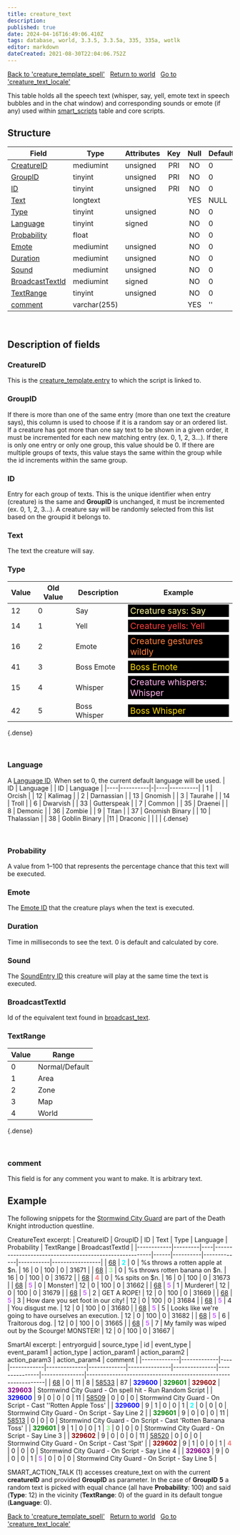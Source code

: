 ```yaml
---
title: creature_text
description: 
published: true
date: 2024-04-16T16:49:06.410Z
tags: database, world, 3.3.5, 3.3.5a, 335, 335a, wotlk
editor: markdown
dateCreated: 2021-08-30T22:04:06.752Z
---
```


<a href="https://trinitycore.info/en/database/335/world/creature_template_spell" class="mt-5 v-btn v-btn--depressed v-btn--flat v-btn--outlined theme--light v-size--default darkblue--text text--lighten-3"><span class="v-btn__content"><i aria-hidden="true" class="v-icon notranslate v-icon--left mdi mdi-arrow-left theme--light"></i><span>Back to 'creature_template_spell'</span></span></a>&nbsp;&nbsp;&nbsp;<a href="https://trinitycore.info/en/database/335/world/home" class="mt-5 v-btn v-btn--depressed v-btn--flat v-btn--outlined theme--light v-size--default darkblue--text text--lighten-3"><span class="v-btn__content"><i aria-hidden="true" class="v-icon notranslate v-icon--left mdi mdi-home-outline theme--light"></i><span>Return to world</span></span></a>&nbsp;&nbsp;&nbsp;<a href="https://trinitycore.info/en/database/335/world/creature_text_locale" class="mt-5 v-btn v-btn--depressed v-btn--flat v-btn--outlined theme--light v-size--default darkblue--text text--lighten-3"><span class="v-btn__content"><span>Go to 'creature_text_locale'</span><i aria-hidden="true" class="v-icon notranslate v-icon--right mdi mdi-arrow-right theme--light"></i></span></a>

This table holds all the speech text (whisper, say, yell, emote text in speech bubbles and in the chat window) and corresponding sounds or emote (if any) used within [smart_scripts](../world/smart_scripts) table and core scripts.

## Structure

| Field | Type | Attributes | Key | Null | Default | Extra | Comment |
| --- | --- | --- | :---: | :---: | --- | --- | --- |
| [CreatureID](#creatureid) | mediumint | unsigned | PRI | NO | 0 |  |  |
| [GroupID](#groupid) | tinyint | unsigned | PRI | NO | 0 |  |  |
| [ID](#id) | tinyint | unsigned | PRI | NO | 0 |  |  |
| [Text](#text) | longtext |  |  | YES | NULL |  |  |
| [Type](#type) | tinyint | unsigned |  | NO | 0 |  |  |
| [Language](#language) | tinyint | signed |  | NO | 0 |  |  |
| [Probability](#probability) | float |  |  | NO | 0 |  |  |
| [Emote](#emote) | mediumint | unsigned |  | NO | 0 |  |  |
| [Duration](#duration) | mediumint | unsigned |  | NO | 0 |  |  |
| [Sound](#sound) | mediumint | unsigned |  | NO | 0 |  |  |
| [BroadcastTextId](#broadcasttextid) | mediumint | signed |  | NO | 0 |  |  |
| [TextRange](#textrange) | tinyint | unsigned |  | NO | 0 |  |  |
| [comment](#comment) | varchar(255) |  |  | YES | '' |  |  |
&nbsp;
## Description of fields

### CreatureID
This is the [creature_template.entry](../world/creature_template#entry) to which the script is linked to.
&nbsp;

### GroupID
If there is more than one of the same entry (more than one text the creature says), this column is used to choose if it is a random say or an ordered list. If a creature has got more than one say text to be shown in a given order, it must be incremented for each new matching entry (ex. 0, 1, 2, 3...). If there is only one entry or only one group, this value should be 0. If there are multiple groups of texts, this value stays the same within the group while the id increments within the same group.
&nbsp;

### ID
Entry for each group of texts. This is the unique identifier when entry (creature) is the same and **GroupID** is unchanged, it must be incremented (ex. 0, 1, 2, 3...). A creature say will be randomly selected from this list based on the groupid it belongs to.
&nbsp;

### Text
The text the creature will say.
&nbsp;

### Type
| Value | Old Value | Description | Example |
|-------|-----------|-------------|---------|
| 12 | 0 | Say | <div style="font-size:larger; color:#fffb9f; background-color:#000; padding:2px 5px;">Creature says: Say</div> |
| 14 | 1 | Yell | <div style="font-size:larger; color:#ff3f40; background-color:#000; padding:2px 5px;">Creature yells: Yell</div> |
| 16 | 2 | Emote | <div style="font-size:larger; color:#ff8040; background-color:#000; padding:2px 5px;">Creature gestures wildly</div> |
| 41 | 3 | Boss Emote | <div style="font-size:larger; color:#ffdd00; background-color:#000; padding:2px 5px;">Boss Emote</div> |
| 15 | 4 | Whisper | <div style="font-size:larger; color:#ffb2eb ; background-color:#000; padding:2px 5px;">Creature whispers: Whisper</div> |
| 42 | 5 | Boss Whisper | <div style="font-size:larger; color:#ffdd00; background-color:black; padding:2px 5px;">Boss Whisper</div> |
{.dense}

&nbsp;

### Language
A [Language ID](/files/DBC/335/languages#id). When set to 0, the current default language will be used.
| ID | Language | | ID | Language |
|----|----------|-|----|----------|
| 1 | Orcish | | 12 | Kalimag |
| 2 | Darnassian | |  13 | Gnomish |
| 3 | Taurahe | |  14 | Troll |
| 6 | Dwarvish | |  33 | Gutterspeak |
| 7 | Common | |  35 | Draenei |
| 8 | Demonic | |  36 | Zombie |
| 9 | Titan | |  37 | Gnomish Binary |
| 10 | Thalassian | |  38 | Goblin Binary |
|11 | Draconic | |   |  |
{.dense}

&nbsp;

### Probability
A value from 1&ndash;100 that represents the percentage chance that this text will be executed.
&nbsp;

### Emote
The [Emote ID](/files/DBC/335/emotes#id) that the creature plays when the text is executed.
&nbsp;

### Duration
Time in milliseconds to see the text. 0 is default and calculated by core.
&nbsp;

### Sound
The [SoundEntry ID](/files/DBC/335/soundentries#id) this creature will play at the same time the text is executed.
&nbsp;

### BroadcastTextId
Id of the equivalent text found in [broadcast_text](../world/broadcast_text#ID).
&nbsp;

### TextRange
| Value | Range |
|-------|-------|
| 0 | Normal/Default |
| 1 | Area |
| 2 | Zone |
| 3 | Map |
| 4 | World |
{.dense}

&nbsp;

### comment
This field is for any comment you want to make. It is arbitrary text.
&nbsp;

## Example
The following snippets for the [Stormwind City Guard](https://aowow.trinitycore.info/?npc=68) are part of the Death Knight introduction questline.

CreatureText excerpt:
| CreatureID | GroupID | ID | Text                                                   | Type | Language | Probability | TextRange | BroadcastTextId |
|------------|---------|----|--------------------------------------------------------|------|----------|-------------|-----------|-----------------|
|         [68](https://aowow.trinitycore.info/?npc=68) |       <span style="color:cyan;">**2**</span> |  0 | %s throws a rotten apple at $n.                        |   16 |        0 |         100 |         0 |           31671 |
|         [68](https://aowow.trinitycore.info/?npc=68) |       <span style="color:lightgreen;">**3**</span> |  0 | %s throws rotten banana on $n.                         |   16 |        0 |         100 |         0 |           31672 |
|         [68](https://aowow.trinitycore.info/?npc=68) |       <span style="color:#F77;">**4**</span> |  0 | %s spits on $n.                                        |   16 |        0 |         100 |         0 |           31673 |
|         [68](https://aowow.trinitycore.info/?npc=68) |       <span style="color:#C6F;">**5**</span> |  0 | Monster!                                               |   12 |        0 |         100 |         0 |           31662 |
|         [68](https://aowow.trinitycore.info/?npc=68) |       <span style="color:#C6F;">**5**</span> |  1 | Murderer!                                              |   12 |        0 |         100 |         0 |           31679 |
|         [68](https://aowow.trinitycore.info/?npc=68) |       <span style="color:#C6F;">**5**</span> |  2 | GET A ROPE!                                            |   12 |        0 |         100 |         0 |           31669 |
|         [68](https://aowow.trinitycore.info/?npc=68) |       <span style="color:#C6F;">**5**</span> |  3 | How dare you set foot in our city!                     |   12 |        0 |         100 |         0 |           31684 |
|         [68](https://aowow.trinitycore.info/?npc=68) |       <span style="color:#C6F;">**5**</span> |  4 | You disgust me.                                        |   12 |        0 |         100 |         0 |           31680 |
|         [68](https://aowow.trinitycore.info/?npc=68) |       <span style="color:#C6F;">**5**</span> |  5 | Looks like we're going to have ourselves an execution. |   12 |        0 |         100 |         0 |           31682 |
|         [68](https://aowow.trinitycore.info/?npc=68) |       <span style="color:#C6F;">**5**</span> |  6 | Traitorous dog.                                        |   12 |        0 |         100 |         0 |           31665 |
|         [68](https://aowow.trinitycore.info/?npc=68) |       <span style="color:#C6F;">**5**</span> |  7 | My family was wiped out by the Scourge! MONSTER!       |   12 |        0 |         100 |         0 |           31667 |

SmartAI excerpt:
| entryorguid | source_type | id | event_type | event_param1 | action_type | action_param1 | action_param2 | action_param3 | action_param4 | comment                                                       |
|-------------|-------------|----|------------|--------------|-------------|---------------|---------------|---------------|---------------|---------------------------------------------------------------|
|          [68](https://aowow.trinitycore.info/?npc=68) |           0 | 11 |          8 |        [58533](https://aowow.trinitycore.info/?spell=58533) |          87 |        <span style="color:blue;">**329600**</span> |        <span style="color:green;">**329601**</span> |        <span style="color:darkred;">**329602**</span> |        <span style="color:purple;">**329603**</span> | Stormwind City Guard - On spell hit - Run Random Script       |
|      <span style="color:blue;">**329600**</span> |           9 |  0 |          0 |            0 |          11 |         [58509](https://aowow.trinitycore.info/?spell=58509) |             0 |             0 |             0 | Stormwind City Guard - On Script - Cast ''Rotten Apple Toss'  |
|      <span style="color:blue;">**329600**</span> |           9 |  1 |          0 |            0 |           1 |             <span style="color:cyan;">**2**</span> |             0 |             0 |             0 | Stormwind City Guard - On Script - Say Line 2                 |
|      <span style="color:green;">**329601**</span> |           9 |  0 |          0 |            0 |          11 |         [58513](https://aowow.trinitycore.info/?spell=58513) |             0 |             0 |             0 | Stormwind City Guard - On Script - Cast 'Rotten Banana Toss'  |
|      <span style="color:green;">**329601**</span> |           9 |  1 |          0 |            0 |           1 |             <span style="color:lightgreen;">**3**</span> |             0 |             0 |             0 | Stormwind City Guard - On Script - Say Line 3                 |
|      <span style="color:darkred;">**329602**</span> |           9 |  0 |          0 |            0 |          11 |         [58520](https://aowow.trinitycore.info/?spell=58520) |             0 |             0 |             0 | Stormwind City Guard - On Script - Cast 'Spit'                |
|      <span style="color:darkred;">**329602**</span> |           9 |  1 |          0 |            0 |           1 |             <span style="color:#F77;">**4**</span> |             0 |             0 |             0 | Stormwind City Guard - On Script - Say Line 4                 |
|      <span style="color:purple;">**329603**</span> |           9 |  0 |          0 |            0 |           1 |             <span style="color:#C6F;">**5**</span> |             0 |             0 |             0 | Stormwind City Guard - On Script - Say Line 5                 |

SMART_ACTION_TALK (1) accesses creature_text on with the current **creatureID** and provided **GroupID** as parameter.
In the case of **GroupID** **5** a random text is picked with equal chance (all have **Probability**: 100) and said (**Type**: 12) in the vicinity (**TextRange**: 0) of the guard in its default tongue (**Language**: 0).


<a href="https://trinitycore.info/en/database/335/world/creature_template_spell" class="mt-5 v-btn v-btn--depressed v-btn--flat v-btn--outlined theme--light v-size--default darkblue--text text--lighten-3"><span class="v-btn__content"><i aria-hidden="true" class="v-icon notranslate v-icon--left mdi mdi-arrow-left theme--light"></i><span>Back to 'creature_template_spell'</span></span></a>&nbsp;&nbsp;&nbsp;<a href="https://trinitycore.info/en/database/335/world/home" class="mt-5 v-btn v-btn--depressed v-btn--flat v-btn--outlined theme--light v-size--default darkblue--text text--lighten-3"><span class="v-btn__content"><i aria-hidden="true" class="v-icon notranslate v-icon--left mdi mdi-home-outline theme--light"></i><span>Return to world</span></span></a>&nbsp;&nbsp;&nbsp;<a href="https://trinitycore.info/en/database/335/world/creature_text_locale" class="mt-5 v-btn v-btn--depressed v-btn--flat v-btn--outlined theme--light v-size--default darkblue--text text--lighten-3"><span class="v-btn__content"><span>Go to 'creature_text_locale'</span><i aria-hidden="true" class="v-icon notranslate v-icon--right mdi mdi-arrow-right theme--light"></i></span></a>
